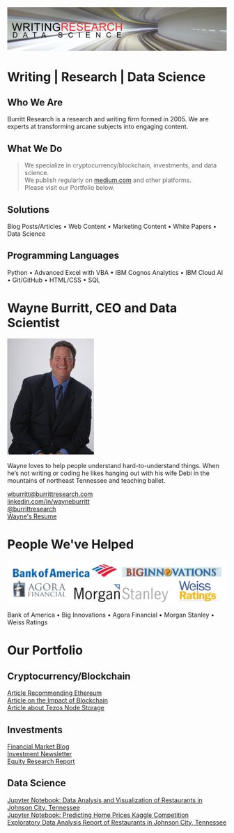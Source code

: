 <img src="github-cover-ds.png">

# Writing | Research | Data Science

## Who We Are

Burritt Research is a research and writing firm formed in 2005. We are experts at transforming arcane subjects into engaging content. 

## What We Do

> We specialize in cryptocurrency/blockchain, investments, and data science.  
> We publish regularly on [medium.com](https://medium.com/burritt-research) and other platforms.  
> Please visit our Portfolio below.   

## Solutions

Blog Posts/Articles • Web Content • Marketing Content • White Papers • Data Science  

## Programming Languages

Python • Advanced Excel with VBA • IBM Cognos Analytics • IBM Cloud AI • Git/GitHub • HTML/CSS • SQL  

# Wayne Burritt, CEO and Data Scientist

<img src="wayne-burritt-pic.jpg">

Wayne loves to help people understand hard-to-understand things. When he’s not writing or coding he likes hanging out with his wife Debi in the mountains of northeast Tennessee and teaching ballet.  

[wburritt@burrittresearch.com](mailto:wburritt@burrittresearch.com?subject=Info)  
[linkedin.com/in/wayneburritt](https://www.linkedin.com/in/wayneburritt 'Wayne Burritt LinkedIn')  
[@burrittresearch](https://twitter.com/burrittresearch/ 'Burritt Research Twitter')  
[Wayne's Resume](https://burrittresearch.com/j-wayne-burritt-resume.pdf "Wayne's Resume")  

# People We've Helped

<img src="github-clients.png">

Bank of America • Big Innovations • Agora Financial • Morgan Stanley • Weiss Ratings  

# Our Portfolio

## Cryptocurrency/Blockchain

[Article Recommending Ethereum](https://burrittresearch.com/wayne-burritt-article-buy-ethereum-today-medium.pdf 'Article Recommending Ethereum')  
[Article on the Impact of Blockchain](https://burrittresearch.com/wayne-burritt-article-blockchain-will-reshape-medium.pdf 'Article on the Impact of Blockchain')  
[Article about Tezos Node Storage](https://burrittresearch.com/wayne-burritt-article-heres-why-tezos-medium.pdf 'Article about Tezos Node Storage')  

## Investments

[Financial Market Blog](https://burrittresearch.com/wayne-burritt-blog-insights.pdf 'Financial Market Blog')  
[Investment Newsletter](https://burrittresearch.com/wayne-burritt-newsletter-agora-emo.pdf 'Investment Newsletter')  
[Equity Research Report](https://burrittresearch.com/wayne-burritt-research-alkame.pdf 'Equity Research Report')  

## Data Science 

[Jupyter Notebook: Data Analysis and Visualization of Restaurants in Johnson City, Tennessee](https://github.com/burrittresearch/restaurants-johnson-city 'Data Analysis and Visualization of Restaurants in Johnson City, Tennessee')  
[Jupyter Notebook: Predicting Home Prices Kaggle Competition](https://github.com/burrittresearch/kaggle-competition-predict-house-prices 'Predicting Home Prices Kaggle Competition')  
[Exploratory Data Analysis Report of Restaurants in Johnson City, Tennessee](https://burrittresearch.com/wayne-burritt-restaurants-jc-report.pdf 'Exploratory Data Analysis Report')  

